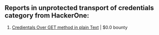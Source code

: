 ## Reports in unprotected transport of credentials category from HackerOne:
1. [Credientals Over GET method in plain Text](https://hackerone.com/reports/490899) | $0.0 bounty